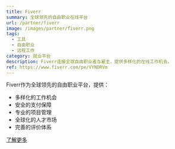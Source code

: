 ```yaml
---
title: Fiverr
summary: 全球领先的自由职业在线平台
url: /partner/fiverr
image: /images/partner/fiverr.png
tags:
  - 工具
  - 自由职业
  - 远程工作
category: 就业平台
description: Fiverr连接全球自由职业者与雇主，提供多样化的在线工作机会。
ref: https://www.fiverr.com/pe/VYNDRVm
---
```


Fiverr作为全球领先的自由职业平台，提供：

- 多样化的工作机会
- 安全的支付保障
- 专业的项目管理
- 全球化的人才市场
- 完善的评价体系

[了解更多](https://www.fiverr.com/pe/VYNDRVm)
